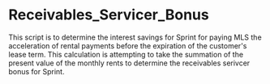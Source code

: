 # Receivables_Servicer_Bonus

This script is to determine the interest savings for Sprint for paying MLS the acceleration of rental payments before the expiration of the customer's lease term. This calculation is attempting to take the summation of the present value of the monthly rents to determine the receivables serivcer bonus for Sprint. 
